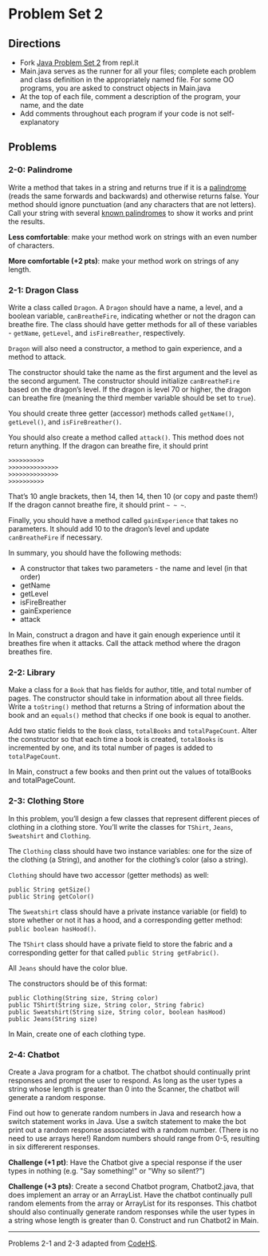 # Problem Set 2

## Directions
* Fork [Java Problem Set 2](https://repl.it/@kellylougheed/Java-Problem-Set-2) from repl.it
*	Main.java serves as the runner for all your files; complete each problem and class definition in the appropriately named file. For some OO programs, you are asked to construct objects in Main.java
*	At the top of each file, comment a description of the program, your name, and the date
*	Add comments throughout each program if your code is not self-explanatory

## Problems

### 2-0: Palindrome

Write a method that takes in a string and returns true if it is a [palindrome]( https://en.wikipedia.org/wiki/Palindrome) (reads the same forwards and backwards) and otherwise returns false. Your method should ignore punctuation (and any characters that are not letters). Call your string with several [known palindromes]( http://www.palindromelist.net/) to show it works and print the results.

**Less comfortable**: make your method work on strings with an even number of characters.

**More comfortable (+2 pts)**: make your method work on strings of any length.

### 2-1: Dragon Class

Write a class called `Dragon`. A `Dragon` should have a name, a level, and a boolean variable, `canBreatheFire`, indicating whether or not the dragon can breathe fire. The class should have getter methods for all of these variables - `getName`, `getLevel`, and `isFireBreather`, respectively.

`Dragon` will also need a constructor, a method to gain experience, and a method to attack.

The constructor should take the name as the first argument and the level as the second argument. The constructor should initialize `canBreatheFire` based on the dragon’s level. If the dragon is level 70 or higher, the dragon can breathe fire (meaning the third member variable should be set to `true`).

You should create three getter (accessor) methods called `getName()`, `getLevel()`, and `isFireBreather()`.

You should also create a method called `attack()`. This method does not return anything. If the dragon can breathe fire, it should print

```
>>>>>>>>>>
>>>>>>>>>>>>>>
>>>>>>>>>>>>>>
>>>>>>>>>>
```

That’s 10 angle brackets, then 14, then 14, then 10 (or copy and paste them!)
If the dragon cannot breathe fire, it should print `~ ~ ~`.

Finally, you should have a method called `gainExperience` that takes no parameters. It should add 10 to the dragon’s level and update `canBreatheFire` if necessary.

In summary, you should have the following methods:
* A constructor that takes two parameters - the name and level (in that order)
* getName
* getLevel
* isFireBreather
* gainExperience
* attack

In Main, construct a dragon and have it gain enough experience until it breathes fire when it attacks. Call the attack method where the dragon breathes fire.

### 2-2: Library

Make a class for a `Book` that has fields for author, title, and total number of pages. The constructor should take in information about all three fields. Write a `toString()` method that returns a String of information about the book and an `equals()` method that checks if one book is equal to another.

Add two static fields to the `Book` class, `totalBooks` and `totalPageCount`. Alter the constructor so that each time a book is created, `totalBooks` is incremented by one, and its total number of pages is added to `totalPageCount`.

In Main, construct a few books and then print out the values of totalBooks and totalPageCount.

### 2-3: Clothing Store

In this problem, you’ll design a few classes that represent different pieces of clothing in a clothing store. You’ll write the classes for `TShirt`, `Jeans`, `Sweatshirt` and `Clothing`.

The `Clothing` class should have two instance variables: one for the size of the clothing (a String), and another for the clothing’s color (also a string).

`Clothing` should have two accessor (getter methods) as well:
```
public String getSize()
public String getColor()
```

The `Sweatshirt` class should have a private instance variable (or field) to store whether or not it has a hood, and a corresponding getter method: `public boolean hasHood()`.

The `TShirt` class should have a private field to store the fabric and a corresponding getter for that called
`public String getFabric()`.

All `Jeans` should have the color blue.

The constructors should be of this format:

```
public Clothing(String size, String color)
public TShirt(String size, String color, String fabric)
public Sweatshirt(String size, String color, boolean hasHood)
public Jeans(String size)
```

In Main, create one of each clothing type.

### 2-4: Chatbot

Create a Java program for a chatbot. The chatbot should continually print responses and prompt the user to respond. As long as the user types a string whose length is greater than 0 into the Scanner, the chatbot will generate a random response.

Find out how to generate random numbers in Java and research how a switch statement works in Java. Use a switch statement to make the bot print out a random response associated with a random number. (There is no need to use arrays here!) Random numbers should range from 0-5, resulting in six differerent responses.

**Challenge (+1 pt)**: Have the Chatbot give a special response if the user types in nothing (e.g. "Say something!" or "Why so silent?")

**Challenge (+3 pts)**: Create a second Chatbot program, Chatbot2.java, that does implement an array or an ArrayList. Have the chatbot continually pull random elements from the array or ArrayList for its responses. This chatbot should also continually generate random responses while the user types in a string whose length is greater than 0. Construct and run Chatbot2 in Main.

---

Problems 2-1 and 2-3 adapted from [CodeHS](https://www.codehs.com/).
